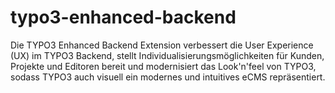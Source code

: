 # typo3-enhanced-backend
Die TYPO3 Enhanced Backend Extension verbessert die User Experience (UX) im TYPO3 Backend, stellt Individualisierungsmöglichkeiten für Kunden, Projekte und Editoren bereit und modernisiert das Look'n'feel von TYPO3, sodass TYPO3 auch visuell ein modernes und intuitives eCMS repräsentiert.

